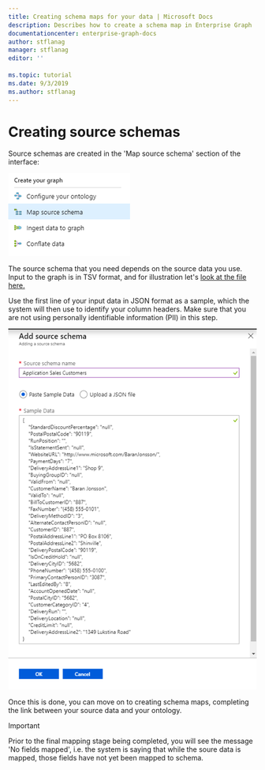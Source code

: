 ```yaml
---
title: Creating schema maps for your data | Microsoft Docs
description: Describes how to create a schema map in Enterprise Graph
documentationcenter: enterprise-graph-docs
author: stflanag
manager: stflanag
editor: ''

ms.topic: tutorial
ms.date: 9/3/2019
ms.author: stflanag
---
```


# Creating source schemas

Source schemas are created in the 'Map source schema' section of the interface:

![Map source data](media/source-schema/nav-view.png)

The source schema that you need depends on the source data you use. Input to the graph is in TSV format, and for illustration let's <a href="http://ekgdemosamples.blob.core.windows.net/ekgdemosamples01/12.1_Ingestion_Application.Cities.tsv"> look at the file here.</a>

Use the first line of your input data in JSON format as a sample, which the system will then use to identify your column headers. Make sure that you are not using personally identifiable information (PII) in this step.

![Map source data](media/source-schema/schema_sample_data.png)

Once this is done, you can move on to creating schema maps, completing the link between your source data and your ontology.

> [!IMPORTANT]
> Prior to the final mapping stage being completed, you will see the message 'No fields mapped', i.e. the system is saying that while the soure data is mapped, those fields have not yet been mapped to schema.